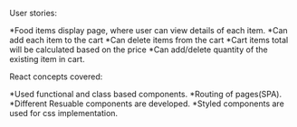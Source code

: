 User stories:

*Food items display page, where user can view details of each item.
*Can add each item to the cart
*Can delete  items from the cart
*Cart items total will be calculated based on the price
*Can add/delete quantity of the existing item in cart.

React concepts covered:

*Used functional and class based components.
*Routing of pages(SPA).
*Different Resuable components are developed.
*Styled components are used for css implementation.

